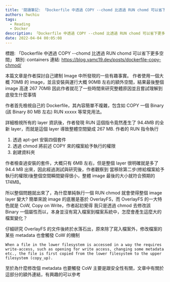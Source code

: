```yaml
---
title: '閱讀筆記: 「Dockerfile 中透過 COPY --chomd 比透過 RUN chomd 可以省下更多空間」'
authors: hwchiu
tags:
  - Reading
  - Docker
description: 「Dockerfile 中透過 COPY --chomd 比透過 RUN chomd 可以省下更多空間」
date: 2022-04-04 00:05:08
---
```


標題: 「Dockerfile 中透過 COPY --chomd 比透過 RUN chomd 可以省下更多空間」
類別: containers
連結: https://blog.vamc19.dev/posts/dockerfile-copy-chmod/

本篇文章是作者探討自己建制 Image 中所發現的一些有趣事實。
作者使用一個大概 70MB 的 image，並且安裝與運行大概 90MB 左右的額外空間，結果最後整個 image 高達 267 70MB
因此作者就花了一些時間來研究整體原因並且嘗試理解到底發生什麼事情

作者首先檢視自己的 Dockerfile，其內容簡單不複雜，包含如
COPY 一個 Binary (該 Binary 80 MB 左右)
RUN xxxxx
等常見用法。

詳細檢視所有的 layer 資訊後，作者發現 RUN 這個指令竟然產生了 94.4MB 的全新 layer，而就是這個 layer 導致整體空間變成 267 MB.
作者的 RUN 指令執行
1. 透過 apt-get 安裝四個套件
2. 透過 chmod 將前述 COPY 來的檔案給予執行的權限
3. 創建資料夾

作者檢查過安裝的套件，大概只有 6MB 左右，但是整個 layer 很明確就是多了 94.4 MB 出來，因此經過測試與研究後，作者觀察到
當移除第二步(修給檔案給予執行的權限)後整個空間瞬間變得很小，整體 image 最後的大小就符合預期的 174MB。

所以整個問題就出來了，為什麼單純執行一個 RUN chmod 就會使得整個 image layer 變大?
簡單來說 image 的底層是基於 OverlayFS，而 OverlayFS 的一大特色就是 CoW, Copy on Write，作者起初覺得
我只是透過 chmod 去修改該 Binary 一個屬性而以，本身並沒有寫入檔案到檔案系統中，怎麼會產生這麼大的檔案變化？

仔細研究 OverlayFS 的文件後終於水落石出，原來除了寫入檔案外，修改檔案的某些 metadata 也會觸發 CoW 的機制
```
When a file in the lower filesystem is accessed in a way the requires write-access, such as opening for write access, changing some metadata etc., the file is first copied from the lower filesystem to the upper filesystem (copy_up).
```

至於為什麼修改個 metadata 也要觸發 CoW 主要是跟安全性有關，文章中有關於這部分的額外連結，有興趣的可以參考

